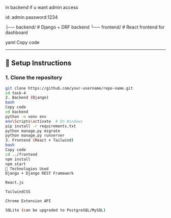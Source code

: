 in backend if u want admin access 

id: admin
password:1234

├── backend/ # Django + DRF backend
└── frontend/ # React frontend for dashboard

yaml
Copy code

---

## 🚀 Setup Instructions

### 1. Clone the repository

```bash
git clone https://github.com/your-username/repo-name.git
cd task-4
2. Backend (Django)
bash
Copy code
cd backend
python -m venv env
env\Scripts\activate  # On Windows
pip install -r requirements.txt
python manage.py migrate
python manage.py runserver
3. Frontend (React + Tailwind)
bash
Copy code
cd ../frontend
npm install
npm start
🧠 Technologies Used
Django + Django REST Framework

React.js

TailwindCSS

Chrome Extension API

SQLite (can be upgraded to PostgreSQL/MySQL)

